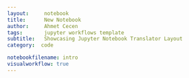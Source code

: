 ```yaml
---
layout:     notebook
title:      New Notebook
author:     Ahmet Cecen
tags: 		jupyter workflows template
subtitle:   Showcasing Jupyter Notebook Translator Layout
category:  code

notebookfilename: intro
visualworkflow: true
---
```

